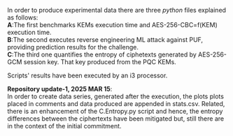 In order to produce experimental data there are three *python* files explained as follows:  
**A**:The first benchmarks KEMs execution time and AES-256-CBC=f(KEM)  execution time.  
**B**:The second executes reverse engineering ML attack against PUF, providing prediction results for the challenge.  
**C**:The third one quantifies the entropy of ciphetexts generated by AES-256-GCM session key. That key produced from the PQC KEMs. 

Scripts'  results  have been executed  by an i3 processor.

**Repository update-1, 2025 MAR 15**:  
In order to create data series, generated after the execution, the plots plots placed in comments and data produced are appended in stats.csv. Related, there is an enhancement of the C.Entropy.py script and hence, the entropy differences between the ciphertexts have been mitigated but, still there are in the context of the initial commitment.
